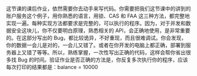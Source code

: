 这节课的课后作业，依然需要你去动手来写代码。你需要把我们这节课中的讲到的账户服务这个例子，用你熟悉的语言，用锁、CAS 和 FAA 这三种方法，都完整地实现一遍。每种实现方法都要求是完整的，可以执行的程序。因为，对于并发和数据安全这块儿，你不仅要明白原理，熟悉相关的 API，会正确地使用，是非常重要的。在这部分写出的 Bug，都比较诡异，不好重现，而且很难调试。你会发现，你的数据一会儿是对的，一会儿又错了。或者在你开发的电脑上都正确，部署到服务器上又错了等等。所以，熟练掌握，一次性写出正确的代码，这样会帮你省出很多找 Bug 的时间。验证作业是否正确的方法是，你反复多次执行你的程序，应该每次打印的结果都是：balance = 10000